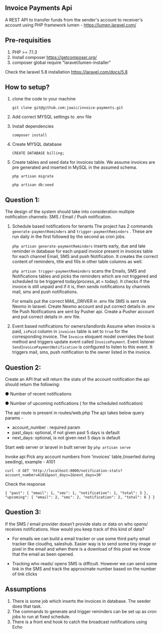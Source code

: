## Invoice Payments Api

A REST API to transfer funds from the sender's account to receiver's account using PHP framework lumen - https://lumen.laravel.com/

## Pre-requisities
1. PHP >= 7.1.3
2. Install composer https://getcomposer.org/
3. composer global require "laravel/lumen-installer"

Check the laravel 5.8 installation https://laravel.com/docs/5.8

## How to setup?
1. clone the code to your machine
    ```
    git clone git@github.com:jaaic/invoice-payments.git
    ```
2. Add correct MYSQL settings to .env file

3. Install dependencies
    ```
    composer install
    ```

4. Create MYSQL database 
    ```
    CREATE DATABASE billing;
    
    ```  

5. Create tables and seed data for invoices table. We assume invoices are pre generated and inserted in MySQL in the 
   assumed schema.
   
    ```
    php artisan migrate
    
    php artisan db:seed
    
    ``` 
## Question 1:
The design of the system should take into consideration multiple notification channels: SMS /
Email / Push notification.

1. Schedule based notifications for tenants
    The project has 2 commands `generate-paymentReminders` and `trigger-paymentReminders` . 
    These are run daily in the first followed by the second as cron jobs.
    
    `php artisan generate-paymentReminders` inserts early, due and late reminder in database for each unpaid invoice 
    present in invoices table for each channel Email, SMS and push Notification. It creates the correct content of 
    reminders, title and fills in other table columns as well.
     
    `php artisan trigger-paymentReminders` scans the Emails, SMS and Notifications tables and picks the reminders which are 
    not triggered and scheduled to be triggered today(process_at = today). It checks if the invoice is still unpaid and if it
    is, then sends notifications by channels mail, sms and push notifications.
    
    For emails put the correct MAIL_DRIVER in .env file
    SMS is sent via Nexmo in laravel. Create Nexmo account and put correct details in .env file
    Push Notifications are sent by Pusher api. Create a Pusher account and put correct details in .env file.

2. Event based notifications for owners/landlords
    Assume when invoice is paid, `isPaid` column in `invoices` table is set to `true` for the corresponding invoice.
    The `Invoice` eloquent model overrides the boot method and triggers update event called `InvoicePayment`.
    Event listener `SendInvoicePaymentNotification` is configured to listen to this event. It triggers mail, sms, push 
    notification to the owner listed in the invoice.

## Question 2:
Create an API that will return the stats of the account notification the api should return the
following:

● Number of recent notifications

● Number of upcoming notifications ( for the scheduled notification)

The api route is present in routes/web.php
The api takes below query params -
- account_number : required param
- past_days: optional, if not given past 5 days is default
- next_days: optional, is not given next 5 days is default

Start web server or laravel in built server by `php artisan serve`

Invoke api
Pick any account numbers from 'invoices' table,(inserted during seeding), 
example - A101
 
      
`curl -X GET 'http://localhost:8000/notification-stats?account_number=A101&past_days=2&next_days=30'`

Check the response

`
{
    "past": {
        "email": 1,
        "sms": 1,
        "notification": 1,
        "total": 3
    },
    "upcoming": {
        "email": 2,
        "sms": 2,
        "notification": 2,
        "total": 6
    }
}
`
## Question 3:
If the SMS / email provider doesn’t provide stats or data on who opens/ receives notifications.
How would you keep track of this kind of data?

- For emails we can build a email tracker or use some third party email tracker like cloudhq, saleshub. 
  Easier way is to send some tiny image or pixel in the email and when there is a download of this pixel we know that
  the email as been opened.
  
- Tracking who reads/ opens SMS is difficult. However we can send some link in the SMS and track the approximate
  number based on the number of link clicks
  
## Assumptions 
1. There is some job which inserts the invoices in database. The seeder does that task.
2. The commands to generate and trigger reminders can be set up as cron jobs to run at fixed schedule.
3. There is a front end hook to catch the broadcast notifications using Echo
